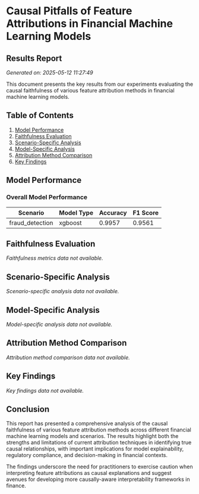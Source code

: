 # Causal Pitfalls of Feature Attributions in Financial Machine Learning Models

## Results Report

*Generated on: 2025-05-12 11:27:49*

This document presents the key results from our experiments evaluating the causal faithfulness of various feature attribution methods in financial machine learning models.

## Table of Contents

1. [Model Performance](#model-performance)
2. [Faithfulness Evaluation](#faithfulness-evaluation)
3. [Scenario-Specific Analysis](#scenario-specific-analysis)
4. [Model-Specific Analysis](#model-specific-analysis)
5. [Attribution Method Comparison](#attribution-method-comparison)
6. [Key Findings](#key-findings)

## Model Performance

### Overall Model Performance

| Scenario | Model Type | Accuracy | F1 Score | 
|----------|------------|----------|----------|
| fraud_detection | xgboost | 0.9957 | 0.9561 | 


## Faithfulness Evaluation

*Faithfulness metrics data not available.*

## Scenario-Specific Analysis

*Scenario-specific analysis data not available.*

## Model-Specific Analysis

*Model-specific analysis data not available.*

## Attribution Method Comparison

*Attribution method comparison data not available.*

## Key Findings

*Key findings data not available.*

## Conclusion

This report has presented a comprehensive analysis of the causal faithfulness of various feature attribution methods across different financial machine learning models and scenarios. The results highlight both the strengths and limitations of current attribution techniques in identifying true causal relationships, with important implications for model explainability, regulatory compliance, and decision-making in financial contexts.

The findings underscore the need for practitioners to exercise caution when interpreting feature attributions as causal explanations and suggest avenues for developing more causally-aware interpretability frameworks in finance.